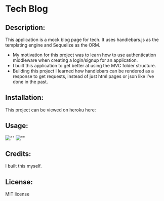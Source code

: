 # Tech Blog

## Description:
  
This application is a mock blog page for tech. It uses handlebars.js as the templating engine and Sequelize as the ORM.
  - My motivation for this project was to learn how to use authentication middleware when creating a login/signup for an application.
  - I built this application to get better at using the MVC folder structure.
  - Building this project I learned how handlebars can be rendered as a response to get requests, instead of just html pages or json like I've done in the past.
  
## Installation:
This project can be viewed on heroku here: 

## Usage:
![""](images/)
![""](images/)

## Credits:
I built this myself.

## License:
MIT license
